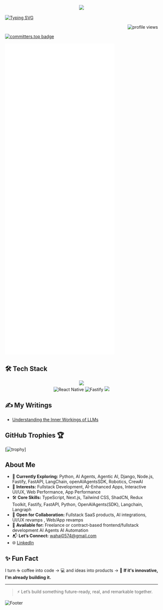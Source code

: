 
<br />
<br />

<p align="center">
  <img src="https://readme-typing-svg.herokuapp.com/?lines=Hi+I'm+Wahaj...&font=Inter&size=48" />
</p>



[![Typing SVG](https://readme-typing-svg.herokuapp.com?font=Fira+Code&size=18&pause=1000&center=true&width=800&multiline=false&color=F97316,FACC15,10B981,3B82F6,8B5CF6,E11D48&vCenter=true&lines=Agentic+AI+Engineer+%26+Full+Stack+Developer;AI-First+Product+Strategist;Helping+Startups+Launch+%26+Scale+Faster;Building+Scalable+SaaS%2C+AI+%26+Automation+Solutions)](https://github.com/WahajAliVerse)


<p align="right"> 
  <img src="https://komarev.com/ghpvc/?username=WahajAliVerse&label=Profile+Views&color=blueviolet&style=flat" alt="profile views" /> 
</p>


[![committers.top badge](https://user-badge.committers.top/pakistan_private/WahajAliVerse.svg)](https://user-badge.committers.top/pakistan_private/WahajAliVerse)



![Metrics](https://raw.githubusercontent.com/WahajAliVerse/WahajAliVerse/main/github-metrics.svg)




## 🛠️ Tech Stack
<p align="center">
  <img src="https://skillicons.dev/icons?i=ts,nextjs,react,nodejs,express,fastapi,python,django,tailwind,redux,mongodb,postgresql,prisma,git,github,docker" />
  <br/>
  <!-- React Native Custom Icon -->
  <img src="https://cdn.worldvectorlogo.com/logos/react-native-1.svg" width="48" height="48" alt="React Native" />
  <!-- Fastify Custom Icon -->
  <img src="https://avatars.githubusercontent.com/u/24939410?s=200&v=4" width="48" height="48" alt="Fastify" />
  <!-- OpenAI Agents SDK Custom Badge -->
  <img src="https://img.shields.io/badge/OpenAI%20Agents%20SDK-412991?style=for-the-badge&logo=openai&logoColor=white" />
</p>

## ✍️ My Writings  
- [Understanding the Inner Workings of LLMs](https://medium.com/@wahajAli20/understanding-the-inner-workings-of-large-language-models-llms-in-the-agentic-ai-era-1b5ee8f50e31)


## GitHub Trophies 🏆

[![trophy](https://github-trophies.vercel.app/?username=WahajAliVerse&lover&margin-w=4&v=1)]



## About Me
- 🌱 **Currently Exploring:** Python, AI Agents, Agentic AI, Django, Node.js, Fastify, FastAPI, LangChain, openAIAgentsSDK, Robotics, CrewAI
- 🧠 **Interests:** Fullstack Development, AI-Enhanced Apps, Interactive UI/UX, Web Performance, App Performance
- 🛠️ **Core Skills:** TypeScript, Next.js, Tailwind CSS, ShadCN, Redux Toolkit, Fastify, FastAPI, Python, OpenAIAgents(SDK), Langchain, Langraph 
- 🤝 **Open for Collaboration:** Fullstack SaaS products, AI integrations, UI/UX revamps , Web/App revamps
- 💼 **Available for:** Freelance or contract-based frontend/fullstack development AI Agents AI Automation
- 📬 **Let’s Connect:** wahaj0574@gmail.com
- 🌐 [LinkedIn](https://www.linkedin.com/in/wahaj-ali-b3b7a72b5/)
 



## ✨ Fun Fact

I turn ☕ coffee into code → 💻 and ideas into products → 🚀
**If it's innovative, I'm already building it.**

---

> ⚡ Let’s build something future-ready, real, and remarkable together.






![Footer](https://capsule-render.vercel.app/api?type=waving&color=gradient&height=60&section=footer)
